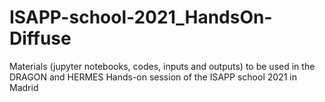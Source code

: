 # ISAPP-school-2021_HandsOn-Diffuse
Materials (jupyter notebooks, codes, inputs and outputs) to be used in the DRAGON and HERMES Hands-on session of the ISAPP school 2021 in Madrid
